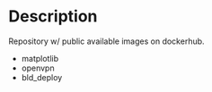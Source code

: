 # Description

Repository w/ public available images on dockerhub.

 - matplotlib
 - openvpn
 - bld_deploy